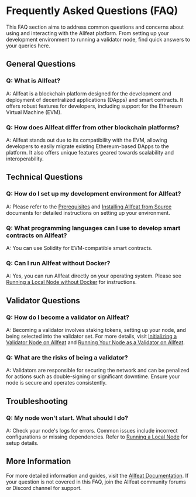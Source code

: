 # Frequently Asked Questions (FAQ)

This FAQ section aims to address common questions and concerns about using and interacting with the Allfeat platform. From setting up your development environment to running a validator node, find quick answers to your queries here.

## General Questions

### Q: What is Allfeat?
A: Allfeat is a blockchain platform designed for the development and deployment of decentralized applications (DApps) and smart contracts. It offers robust features for developers, including support for the Ethereum Virtual Machine (EVM).

### Q: How does Allfeat differ from other blockchain platforms?
A: Allfeat stands out due to its compatibility with the EVM, allowing developers to easily migrate existing Ethereum-based DApps to the platform. It also offers unique features geared towards scalability and interoperability.

## Technical Questions

### Q: How do I set up my development environment for Allfeat?
A: Please refer to the [Prerequisites](prerequisites.md) and [Installing Allfeat from Source](installation/from-source.md) documents for detailed instructions on setting up your environment.

### Q: What programming languages can I use to develop smart contracts on Allfeat?
A: You can use Solidity for EVM-compatible smart contracts.

### Q: Can I run Allfeat without Docker?
A: Yes, you can run Allfeat directly on your operating system. Please see [Running a Local Node without Docker](running-a-node/without-docker.md) for instructions.

## Validator Questions

### Q: How do I become a validator on Allfeat?
A: Becoming a validator involves staking tokens, setting up your node, and being selected into the validator set. For more details, visit [Initializing a Validator Node on Allfeat](validator-node/prerequisites.md) and [Running Your Node as a Validator on Allfeat](validator-node/running-as-validator.md).

### Q: What are the risks of being a validator?
A: Validators are responsible for securing the network and can be penalized for actions such as double-signing or significant downtime. Ensure your node is secure and operates consistently.

## Troubleshooting

### Q: My node won't start. What should I do?
A: Check your node's logs for errors. Common issues include incorrect configurations or missing dependencies. Refer to [Running a Local Node](running-a-node/docker.md) for setup details.

## More Information

For more detailed information and guides, visit the [Allfeat Documentation](https://allfeatdocs.org). If your question is not covered in this FAQ, join the Allfeat community forums or Discord channel for support.
